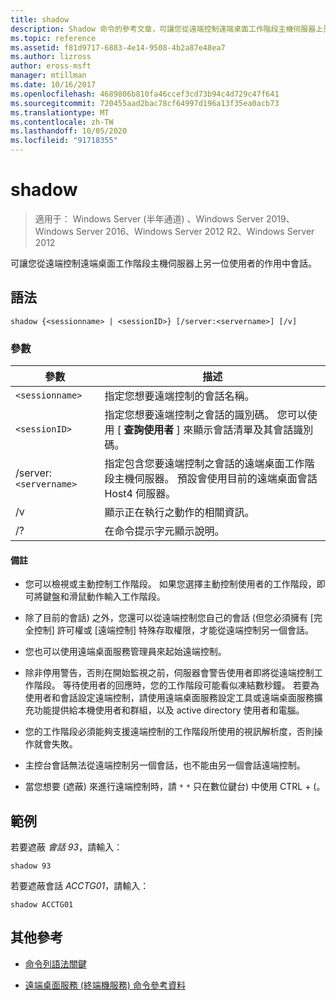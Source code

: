 ```yaml
---
title: shadow
description: Shadow 命令的參考文章，可讓您從遠端控制遠端桌面工作階段主機伺服器上另一位使用者的作用中會話。
ms.topic: reference
ms.assetid: f81d9717-6883-4e14-9508-4b2a87e48ea7
ms.author: lizross
author: eross-msft
manager: mtillman
ms.date: 10/16/2017
ms.openlocfilehash: 4689806b810fa46ccef3cd73b94c4d729c47f641
ms.sourcegitcommit: 720455aad2bac78cf64997d196a13f35ea0acb73
ms.translationtype: MT
ms.contentlocale: zh-TW
ms.lasthandoff: 10/05/2020
ms.locfileid: "91718355"
---
```

# <a name="shadow"></a>shadow

> 適用于： Windows Server (半年通道) 、Windows Server 2019、Windows Server 2016、Windows Server 2012 R2、Windows Server 2012

可讓您從遠端控制遠端桌面工作階段主機伺服器上另一位使用者的作用中會話。

## <a name="syntax"></a>語法

```
shadow {<sessionname> | <sessionID>} [/server:<servername>] [/v]
```

### <a name="parameters"></a>參數

| 參數 | 描述 |
|--|--|
| `<sessionname>` | 指定您想要遠端控制的會話名稱。 |
| `<sessionID>` | 指定您想要遠端控制之會話的識別碼。 您可以使用 [ **查詢使用者** ] 來顯示會話清單及其會話識別碼。 |
| /server:`<servername>` | 指定包含您要遠端控制之會話的遠端桌面工作階段主機伺服器。 預設會使用目前的遠端桌面會話 Host4 伺服器。 |
| /v | 顯示正在執行之動作的相關資訊。 |
| /? | 在命令提示字元顯示說明。 |

#### <a name="remarks"></a>備註

- 您可以檢視或主動控制工作階段。 如果您選擇主動控制使用者的工作階段，即可將鍵盤和滑鼠動作輸入工作階段。

- 除了目前的會話) 之外，您還可以從遠端控制您自己的會話 (但您必須擁有 [完全控制] 許可權或 [遠端控制] 特殊存取權限，才能從遠端控制另一個會話。

- 您也可以使用遠端桌面服務管理員來起始遠端控制。

- 除非停用警告，否則在開始監視之前，伺服器會警告使用者即將從遠端控制工作階段。 等待使用者的回應時，您的工作階段可能看似凍結數秒鐘。 若要為使用者和會話設定遠端控制，請使用遠端桌面服務設定工具或遠端桌面服務擴充功能提供給本機使用者和群組，以及 active directory 使用者和電腦。

- 您的工作階段必須能夠支援遠端控制的工作階段所使用的視訊解析度，否則操作就會失敗。

- 主控台會話無法從遠端控制另一個會話，也不能由另一個會話遠端控制。

- 當您想要 (遮蔽) 來進行遠端控制時，請 `*` `*` 只在數位鍵台) 中使用 CTRL + (。

## <a name="examples"></a>範例

若要遮蔽 *會話 93*，請輸入：

```
shadow 93
```

若要遮蔽會話 *ACCTG01*，請輸入：

```
shadow ACCTG01
```

## <a name="additional-references"></a>其他參考

- [命令列語法關鍵](command-line-syntax-key.md)

- [遠端桌面服務 (終端機服務) 命令參考資料](remote-desktop-services-terminal-services-command-reference.md)
